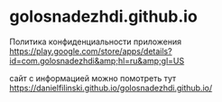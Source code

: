 # golosnadezhdi.github.io
Политика конфиденциальности приложения https://play.google.com/store/apps/details?id=com.golosnadezhdi&amp;hl=ru&amp;gl=US 

сайт с информацией можно помотреть тут https://danielfilinski.github.io/golosnadezhdi.github.io/

